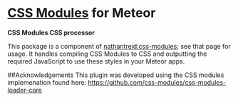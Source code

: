 # [CSS Modules](https://github.com/css-modules/css-modules) for Meteor

**CSS Modules CSS processor**

This package is a component of [nathantreid:css-modules](https://github.com/nathantreid/meteor-css-modules); see that page for usage.
It handles compiling CSS Modules to CSS and outputting the required JavaScript to use these styles in your Meteor apps.

##Acknowledgements
This plugin was developed using the CSS modules implemenation found here: https://github.com/css-modules/css-modules-loader-core
